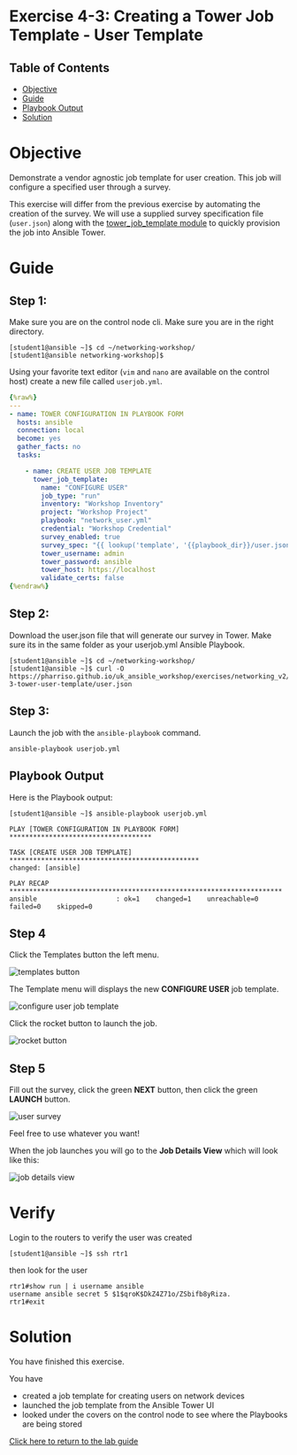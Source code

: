 # Exercise 4-3: Creating a Tower Job Template - User Template

## Table of Contents

- [Objective](#objective)
- [Guide](#guide)
- [Playbook Output](#playbook-output)
- [Solution](#solution)

# Objective

Demonstrate a vendor agnostic job template for user creation.  This job will configure a specified user through a survey.

This exercise will differ from the previous exercise by automating the creation of the survey.  We will use a supplied survey specification file (`user.json`) along with the [tower_job_template module](https://docs.ansible.com/ansible/latest/modules/tower_job_template_module.html) to quickly provision the job into Ansible Tower.

# Guide

## Step 1:

Make sure you are on the control node cli. Make sure you are in the right directory.

```
[student1@ansible ~]$ cd ~/networking-workshop/
[student1@ansible networking-workshop]$
```

Using your favorite text editor (`vim` and `nano` are available on the control host) create a new file called `userjob.yml`.

``` yaml
{%raw%}
---
- name: TOWER CONFIGURATION IN PLAYBOOK FORM
  hosts: ansible
  connection: local
  become: yes
  gather_facts: no
  tasks:

    - name: CREATE USER JOB TEMPLATE
      tower_job_template:
        name: "CONFIGURE USER"
        job_type: "run"
        inventory: "Workshop Inventory"
        project: "Workshop Project"
        playbook: "network_user.yml"
        credential: "Workshop Credential"
        survey_enabled: true
        survey_spec: "{{ lookup('template', '{{playbook_dir}}/user.json') }}"
        tower_username: admin
        tower_password: ansible
        tower_host: https://localhost
        validate_certs: false
{%endraw%}
```

## Step 2:

Download the user.json file that will generate our survey in Tower. Make sure its in the same folder as your userjob.yml Ansible Playbook.

```
[student1@ansible ~]$ cd ~/networking-workshop/
[student1@ansible ~]$ curl -O https://pharriso.github.io/uk_ansible_workshop/exercises/networking_v2/exercises/4-3-tower-user-template/user.json
```

## Step 3:

Launch the job with the `ansible-playbook` command.

```
ansible-playbook userjob.yml
```

## Playbook Output

Here is the Playbook output:

```
[student1@ansible ~]$ ansible-playbook userjob.yml

PLAY [TOWER CONFIGURATION IN PLAYBOOK FORM] ************************************

TASK [CREATE USER JOB TEMPLATE] ************************************************
changed: [ansible]

PLAY RECAP *********************************************************************
ansible                    : ok=1    changed=1    unreachable=0    failed=0    skipped=0
```

## Step 4

Click the Templates button the left menu.

![templates button](images/template.png)

The Template menu will displays the new **CONFIGURE USER** job template.

![configure user job template](images/userjob.png)

Click the rocket button to launch the job.

![rocket button](images/rocket.png)

## Step 5

Fill out the survey, click the green **NEXT** button, then click the green **LAUNCH** button.

![user survey](images/user-survey.png)

Feel free to use whatever you want!

When the job launches you will go to the **Job Details View** which will look like this:

![job details view](images/running.png)

# Verify

Login to the routers to verify the user was created

```
[student1@ansible ~]$ ssh rtr1
```

then look for the user

```
rtr1#show run | i username ansible
username ansible secret 5 $1$qroK$DkZ4Z71o/ZSbifb8yRiza.
rtr1#exit
```

# Solution
You have finished this exercise.  

You have
 - created a job template for creating users on network devices
 - launched the job template from the Ansible Tower UI
 - looked under the covers on the control node to see where the Playbooks are being stored

[Click here to return to the lab guide](../../README.md)
